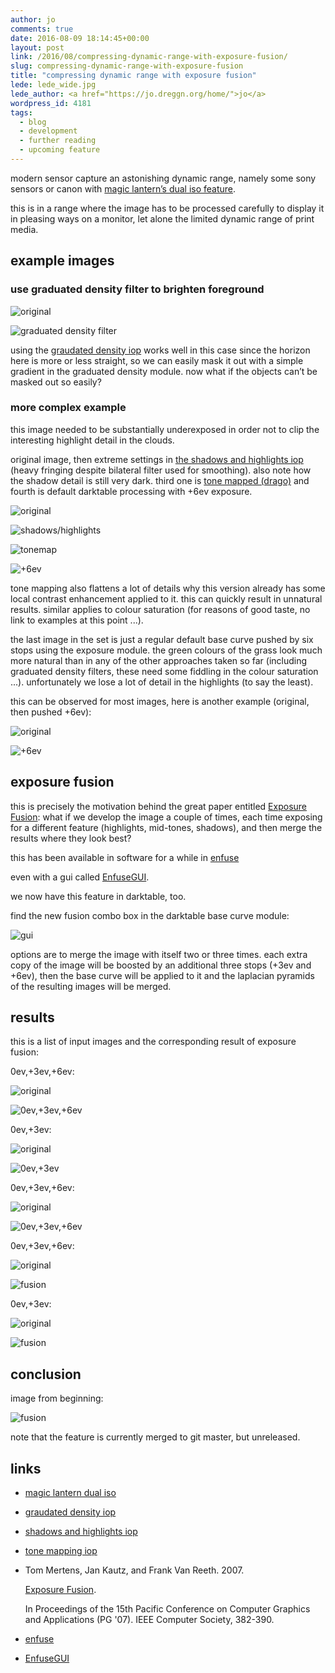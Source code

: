 ```yaml
---
author: jo
comments: true
date: 2016-08-09 18:14:45+00:00
layout: post
link: /2016/08/compressing-dynamic-range-with-exposure-fusion/
slug: compressing-dynamic-range-with-exposure-fusion
title: "compressing dynamic range with exposure fusion"
lede: lede_wide.jpg
lede_author: <a href="https://jo.dreggn.org/home/">jo</a>
wordpress_id: 4181
tags:
  - blog
  - development
  - further reading
  - upcoming feature
---
```

modern sensor capture an astonishing dynamic range, namely some sony sensors or canon with [magic lantern’s dual iso feature](https://www.magiclantern.fm/forum/?topic=7139.0).

this is in a range where the image has to be processed carefully to display it in pleasing ways on a monitor, let alone the limited dynamic range of print media.

## example images

### use graduated density filter to brighten foreground

![original](img_0016.jpg "original")

![graduated density filter](img_0015.jpg "graduated density filter")

using the [graudated density iop](/usermanual/en/effect_group.html#graduated_density) works well in this case since the horizon here is more or less straight, so we can easily mask it out with a simple gradient in the graduated density module. now what if the objects can’t be masked out so easily?

### more complex example

this image needed to be substantially underexposed in order not to clip the interesting highlight detail in the clouds.

original image, then extreme settings in [the shadows and highlights iop](/blog/2012-02-17-shadow-recovery-revisited/2012-02-17-shadow-recovery-revisited.md) (heavy fringing despite bilateral filter used for smoothing). also note how the shadow detail is still very dark. third one is [tone mapped (drago)](/usermanual/en/tone_group.html#global_tonemap) and fourth is default darktable processing with +6ev exposure.

![original](img_0007.jpg "original")

![shadows/highlights](img_0008.jpg "shadows/highlights")

![tonemap](img_0008-2.jpg "tonemap")

![+6ev](img_0008-3.jpg "+6ev")

tone mapping also flattens a lot of details why this version already has some local contrast enhancement applied to it. this can quickly result in unnatural results. similar applies to colour saturation (for reasons of good taste, no link to examples at this point ...).

the last image in the set is just a regular default base curve pushed by six stops using the exposure module.  the green colours of the grass look much more natural than in any of the other approaches taken so far (including graduated density filters, these need some fiddling in the colour saturation ...). unfortunately we lose a lot of detail in the highlights (to say the least).

this can be observed for most images, here is another example (original, then pushed +6ev):

![original](img_0004.jpg "original")

![+6ev](img_0005.jpg "+6ev")

## exposure fusion

this is precisely the motivation behind the great paper entitled [Exposure Fusion](https://web.stanford.edu/class/cs231m/project-1/exposure-fusion.pdf): what if we develop the image a couple of times, each time exposing for a different feature (highlights, mid-tones, shadows), and then merge the results where they look best?

this has been available in software for a while in [enfuse](https://wiki.panotools.org/Enfuse)

even with a gui called [EnfuseGUI](http://software.bergmark.com/enfuseGUI/Main.html).

we now have this feature in darktable, too.

find the new fusion combo box in the darktable base curve module:

![gui](gui.png "gui")

options are to merge the image with itself two or three times. each extra copy of the image will be boosted by an additional three stops (+3ev and +6ev), then the base curve will be applied to it and the laplacian pyramids of the resulting images will be merged.

## results

this is a list of input images and the corresponding result of exposure fusion:

0ev,+3ev,+6ev:

![original](img_0004-1.jpg "original")

![0ev,+3ev,+6ev](img_0003.jpg "0ev,+3ev,+6ev")


0ev,+3ev:

![original](img_0002.jpg "original")

![0ev,+3ev](img_0001.jpg "0ev,+3ev")


0ev,+3ev,+6ev:

![original](img_0007-1.jpg "original")

![0ev,+3ev,+6ev](img_0006.jpg "0ev,+3ev,+6ev")


0ev,+3ev,+6ev:

![original](img_0010.jpg "original")

![fusion](img_0009.jpg "fusion")


0ev,+3ev:

![original](img_0012.jpg "original")

![fusion](img_0011.jpg "fusion")


## conclusion

image from beginning:

![fusion](img_0017.jpg "fusion")

note that the feature is currently merged to git master, but unreleased.


## links

* [magic lantern dual iso](https://www.magiclantern.fm/forum/?topic=7139.0)
* [graudated density iop](/usermanual/en/effect_group.html#graduated_density)
* [shadows and highlights iop](/blog/2012-02-17-shadow-recovery-revisited/2012-02-17-shadow-recovery-revisited.md)
* [tone mapping iop](/usermanual/en/tone_group.html#global_tonemap)
* Tom Mertens, Jan Kautz, and Frank Van Reeth. 2007.

    [Exposure Fusion](https://web.stanford.edu/class/cs231m/project-1/exposure-fusion.pdf).

    In Proceedings of the 15th Pacific Conference on Computer Graphics and Applications (PG '07). IEEE Computer Society, 382-390.

* [enfuse](https://wiki.panotools.org/Enfuse)
* [EnfuseGUI](http://software.bergmark.com/enfuseGUI/Main.html)
